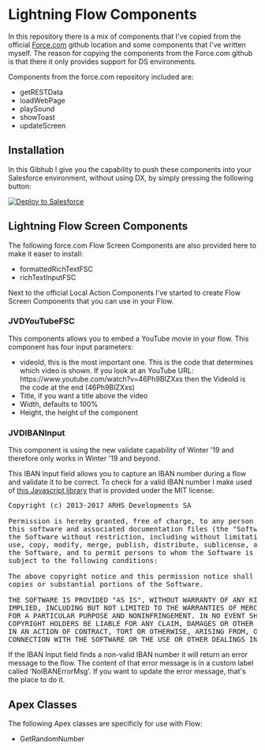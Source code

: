 <h1>Lightning Flow Components</h1>

In this repository there is a mix of components that I've copied from
 the official <a href="https://github.com/forcedotcom/LightningFlowComponents/tree/master/flow_local_actions" target="_blank"> Force.com</a> github location and some components that I've written myself. The reason for copying the components from the Force.com github is that there it only provides support for DS environments.
 <p>
 Components from the force.com repository included are:
 <ul>
  <li>getRESTData</li>
  <li>loadWebPage</li>
  <li>playSound</li>
  <li>showToast</li>
  <li>updateScreen</li>
 </ul>
 
 
<h2>Installation</h2>

In this Gibhub I give you the capability to push these components into your Salesforce environment, without using DX, by simply pressing the following button:

<a href="https://githubsfdeploy.herokuapp.com">
  <img alt="Deploy to Salesforce"
       src="https://raw.githubusercontent.com/afawcett/githubsfdeploy/master/deploy.png">
</a>

<h2>Lightning Flow Screen Components</h2>

The following force.com Flow Screen Components are also provided here to make it easer to install:
<ul>
 <li>formattedRichTextFSC</li>
 <li>richTextInputFSC</li>
 </ul>

Next to the official Local Action Components I've started to create Flow Screen Components that you can use in your Flow.

<h3>JVDYouTubeFSC</h3>

This components allows you to embed a YouTube movie in your flow. This component has four input parameters:
<ul>
  <li>videoId, this is the most important one. This is the code that determines which video is shown. If you look at an YouTube URL: https://www.youtube.com/watch?v=46Ph9BIZXxs then the VideoId is the code at the end (46Ph9BIZXxs)</li>
  <li>Title, if you want a title above the video</li>
  <li>Width, defaults to 100%</li>
  <li>Height, the height of the component</li>
  </ul>

<h3>JVDIBANInput</h3>

This component is using the new validate capability of Winter '19 and therefore only works in Winter '19 and beyond. 

This IBAN Input field allows you to capture an IBAN number during a flow and validate it to be correct. To check for a valid IBAN number I make used of <a href="https://github.com/arhs/iban.js" target="_blank">this Javascript library</a> that is provided under the MIT license:

<pre>
Copyright (c) 2013-2017 ARHS Developments SA

Permission is hereby granted, free of charge, to any person obtaining a copy of
this software and associated documentation files (the "Software"), to deal in
the Software without restriction, including without limitation the rights to
use, copy, modify, merge, publish, distribute, sublicense, and/or sell copies of
the Software, and to permit persons to whom the Software is furnished to do so,
subject to the following conditions:

The above copyright notice and this permission notice shall be included in all
copies or substantial portions of the Software.

THE SOFTWARE IS PROVIDED "AS IS", WITHOUT WARRANTY OF ANY KIND, EXPRESS OR
IMPLIED, INCLUDING BUT NOT LIMITED TO THE WARRANTIES OF MERCHANTABILITY, FITNESS
FOR A PARTICULAR PURPOSE AND NONINFRINGEMENT. IN NO EVENT SHALL THE AUTHORS OR
COPYRIGHT HOLDERS BE LIABLE FOR ANY CLAIM, DAMAGES OR OTHER LIABILITY, WHETHER
IN AN ACTION OF CONTRACT, TORT OR OTHERWISE, ARISING FROM, OUT OF OR IN
CONNECTION WITH THE SOFTWARE OR THE USE OR OTHER DEALINGS IN THE SOFTWARE.
</pre>

If the IBAN Input field finds a non-valid IBAN number it will return an error message to the flow. The content of that error message is in a custom label called 'NoIBANErrorMsg'. If you want to update the error message, that's the place to do it.


<h2>Apex Classes</h2>

The following Apex classes are specificly for use with Flow:
<ul>
 <li>GetRandomNumber</li>
 </ul>
